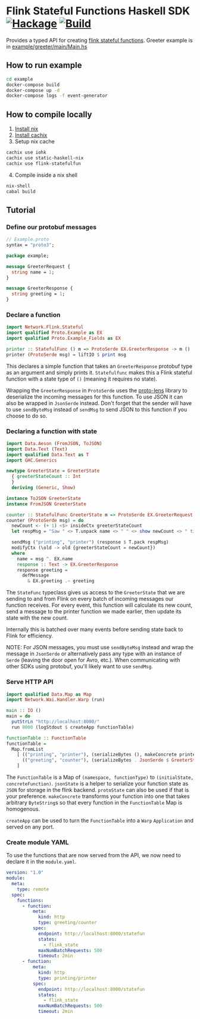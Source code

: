 # Flink Stateful Functions Haskell SDK [![Hackage](https://img.shields.io/hackage/v/flink-statefulfun.svg)](https://hackage.haskell.org/package/flink-statefulfun) [![Build](https://img.shields.io/travis/tdbgamer/flink-statefulfun-hs.svg)](https://travis-ci.com/github/tdbgamer/flink-statefulfun-hs)

Provides a typed API for creating [flink stateful functions](https://flink.apache.org/news/2020/04/07/release-statefun-2.0.0.html). Greeter example is in [example/greeter/main/Main.hs](example/greeter/main/Main.hs)

## How to run example

```bash
cd example
docker-compose build
docker-compose up -d
docker-compose logs -f event-generator
```

## How to compile locally

1. [Install nix](https://nixos.org/download.html)
2. [Install cachix](https://github.com/cachix/cachix#installation)
3. Setup nix cache 
```bash
cachix use iohk
cachix use static-haskell-nix
cachix use flink-statefulfun
```
4. Compile inside a nix shell
```bash
nix-shell
cabal build
```

## Tutorial

### Define our protobuf messages
```protobuf
// Example.proto
syntax = "proto3";

package example;

message GreeterRequest {
  string name = 1;
}

message GreeterResponse {
  string greeting = 1;
}
```

### Declare a function

```haskell
import Network.Flink.Stateful
import qualified Proto.Example as EX
import qualified Proto.Example_Fields as EX

printer :: StatefulFunc () m => ProtoSerde EX.GreeterResponse -> m ()
printer (ProtoSerde msg) = liftIO $ print msg
```

This declares a simple function that takes an `GreeterResponse` protobuf
type as an argument and simply prints it. `Statefulfunc` makes this a Flink
stateful function with a state type of `()` (meaning it requires no state).

Wrapping the `GreeterResponse` in `ProtoSerde` uses the [proto-lens](https://github.com/google/proto-lens)
library to deserialize the incoming messages for this function. To use JSON it can
also be wrapped in `JsonSerde` instead. Don't forget that the sender will have to use
`sendByteMsg` instead of `sendMsg` to send JSON to this function if you choose to do so.

### Declaring a function with state

```haskell
import Data.Aeson (FromJSON, ToJSON)
import Data.Text (Text)
import qualified Data.Text as T
import GHC.Generics

newtype GreeterState = GreeterState
  { greeterStateCount :: Int
  }
  deriving (Generic, Show)

instance ToJSON GreeterState
instance FromJSON GreeterState

counter :: StatefulFunc GreeterState m => ProtoSerde EX.GreeterRequest -> m ()
counter (ProtoSerde msg) = do
  newCount <- (+ 1) <$> insideCtx greeterStateCount
  let respMsg = "Saw " <> T.unpack name <> " " <> show newCount <> " time(s)"

  sendMsg ("printing", "printer") (response $ T.pack respMsg)
  modifyCtx (\old -> old {greeterStateCount = newCount})
  where
    name = msg ^. EX.name
    response :: Text -> EX.GreeterResponse
    response greeting =
      defMessage
        & EX.greeting .~ greeting
```

The `StateFunc` typeclass gives us access to the `GreeterState` that we are sending to and from Flink
on every batch of incoming messages our function receives. For every event, this function will calculate
its new count, send a message to the printer function we made earlier, then update its state with the new count.

Internally this is batched over many events before sending state back to Flink for efficiency.

NOTE: For JSON messages, you must use `sendByteMsg` instead and wrap the message in `JsonSerde` or alternatively
pass any type with an instance of `Serde` (leaving the door open for Avro, etc.). When communicating with other SDKs using protobuf, you'll likely want
to use `sendMsg`.

### Serve HTTP API

```haskell
import qualified Data.Map as Map
import Network.Wai.Handler.Warp (run)

main :: IO ()
main = do
  putStrLn "http://localhost:8000/"
  run 8000 (logStdout $ createApp functionTable)

functionTable :: FunctionTable
functionTable =
  Map.fromList
    [ (("printing", "printer"), (serializeBytes (), makeConcrete printer)),
      (("greeting", "counter"), (serializeBytes . JsonSerde $ GreeterState 0, makeConcrete (jsonState counter)))
    ]
```

The `FunctionTable` is a Map of `(namespace, functionType)` to `(initialState, concreteFunction)`.
`jsonState` is a helper to serialize your function state as `JSON` for storage in the flink backend.
`protoState` can also be used if that is your preference. `makeConcrete` transforms your function into one
that takes arbitrary `ByteString`s so that every function in the `FunctionTable` Map is homogenous.

`createApp` can be used to turn the `FunctionTable` into a `Warp` `Application` and served on any port.

### Create module YAML

To use the functions that are now served from the API, we now need to declare it in the `module.yaml`.

```yaml
version: "1.0"
module:
  meta:
    type: remote
  spec:
    functions:
      - function:
          meta:
            kind: http
            type: greeting/counter
          spec:
            endpoint: http://localhost:8000/statefun
            states:
              - flink_state
            maxNumBatchRequests: 500
            timeout: 2min
      - function:
          meta:
            kind: http
            type: printing/printer
          spec:
            endpoint: http://localhost:8000/statefun
            states:
              - flink_state
            maxNumBatchRequests: 500
            timeout: 2min
```
